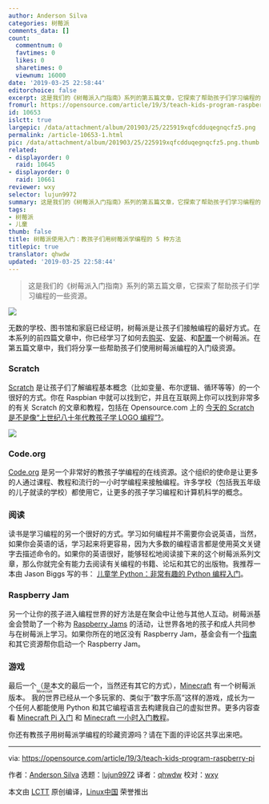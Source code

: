 ```yaml
---
author: Anderson Silva
categories: 树莓派
comments_data: []
count:
  commentnum: 0
  favtimes: 0
  likes: 0
  sharetimes: 0
  viewnum: 16000
date: '2019-03-25 22:58:44'
editorchoice: false
excerpt: 这是我们的《树莓派入门指南》系列的第五篇文章，它探索了帮助孩子们学习编程的一些资源。
fromurl: https://opensource.com/article/19/3/teach-kids-program-raspberry-pi
id: 10653
islctt: true
largepic: /data/attachment/album/201903/25/225919xqfcdduqegnqcfz5.png
permalink: /article-10653-1.html
pic: /data/attachment/album/201903/25/225919xqfcdduqegnqcfz5.png.thumb.jpg
related:
- displayorder: 0
  raid: 10645
- displayorder: 0
  raid: 10661
reviewer: wxy
selector: lujun9972
summary: 这是我们的《树莓派入门指南》系列的第五篇文章，它探索了帮助孩子们学习编程的一些资源。
tags:
- 树莓派
- 儿童
thumb: false
title: 树莓派使用入门：教孩子们用树莓派学编程的 5 种方法
titlepic: true
translator: qhwdw
updated: '2019-03-25 22:58:44'
---
```



> 
> 这是我们的《树莓派入门指南》系列的第五篇文章，它探索了帮助孩子们学习编程的一些资源。
> 
> 
> 


![](/data/attachment/album/201903/25/225919xqfcdduqegnqcfz5.png)


无数的学校、图书馆和家庭已经证明，树莓派是让孩子们接触编程的最好方式。在本系列的前四篇文章中，你已经学习了如何去[购买](/article-10615-1.html)、[安装](/article-10644-1.html)、和[配置](/article-10645-1.html)一个树莓派。在第五篇文章中，我们将分享一些帮助孩子们使用树莓派编程的入门级资源。


### Scratch


[Scratch](https://scratch.mit.edu/) 是让孩子们了解编程基本概念（比如变量、布尔逻辑、循环等等）的一个很好的方式。你在 Raspbian 中就可以找到它，并且在互联网上你可以找到非常多的有关 Scratch 的文章和教程，包括在 Opensource.com 上的 [今天的 Scratch 是不是像“上世纪八十年代教孩子学 LOGO 编程”?](https://opensource.com/article/17/3/logo-scratch-teach-programming-kids)。


![](/data/attachment/album/201903/25/225932wiry1yiy1xgdynkr.png)


### Code.org


[Code.org](https://code.org/) 是另一个非常好的教孩子学编程的在线资源。这个组织的使命是让更多的人通过课程、教程和流行的一小时学编程来接触编程。许多学校（包括我五年级的儿子就读的学校）都使用它，让更多的孩子学习编程和计算机科学的概念。


### 阅读


读书是学习编程的另一个很好的方式。学习如何编程并不需要你会说英语，当然，如果你会英语的话，学习起来将更容易，因为大多数的编程语言都是使用英文关键字去描述命令的。如果你的英语很好，能够轻松地阅读接下来的这个树莓派系列文章，那么你就完全有能力去阅读有关编程的书籍、论坛和其它的出版物。我推荐一本由 Jason Biggs 写的书： [儿童学 Python：非常有趣的 Python 编程入门](https://www.amazon.com/Python-Kids-Playful-Introduction-Programming/dp/1593274076)。


### Raspberry Jam


另一个让你的孩子进入编程世界的好方法是在聚会中让他与其他人互动。树莓派基金会赞助了一个称为 [Raspberry Jams](https://www.raspberrypi.org/jam/#map-section) 的活动，让世界各地的孩子和成人共同参与在树莓派上学习。如果你所在的地区没有 Raspberry Jam，基金会有一个[指南](https://static.raspberrypi.org/files/jam/Raspberry-Jam-Guidebook-2017-04-26.pdf)和其它资源帮你启动一个 Raspberry Jam。


### 游戏


最后一个（是本文的最后一个，当然还有其它的方式），[Minecraft](https://minecraft.net/en-us/edition/pi/) 有一个树莓派版本。<ruby> 我的世界 <rt>  Minecraft </rt></ruby>已经从一个多玩家的、类似于”数字乐高“这样的游戏，成长为一个任何人都能使用 Python 和其它编程语言去构建我自己的虚拟世界。更多内容查看 [Minecraft Pi 入门](https://projects.raspberrypi.org/en/projects/getting-started-with-minecraft-pi) 和 [Minecraft 一小时入门教程](https://code.org/minecraft)。


你还有教孩子用树莓派学编程的珍藏资源吗？请在下面的评论区共享出来吧。




---


via: <https://opensource.com/article/19/3/teach-kids-program-raspberry-pi>


作者：[Anderson Silva](https://opensource.com/users/ansilva) 选题：[lujun9972](https://github.com/lujun9972) 译者：[qhwdw](https://github.com/qhwdw) 校对：[wxy](https://github.com/wxy)


本文由 [LCTT](https://github.com/LCTT/TranslateProject) 原创编译，[Linux中国](https://linux.cn/) 荣誉推出